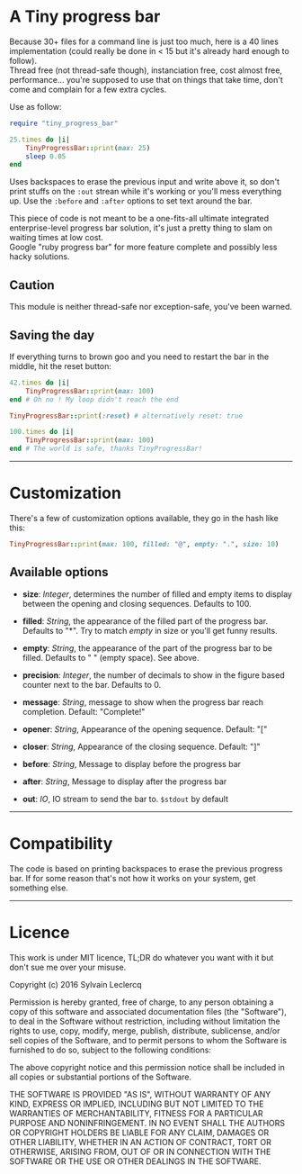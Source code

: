 A Tiny progress bar
===

Because 30+ files for a command line is just too much, here is a 40 lines implementation (could really be done in < 15 but it's already hard enough to follow). <br/>
Thread free (not thread-safe though), instanciation free, cost almost free, performance... you're supposed to use that on things that take time, don't come and complain for a few extra cycles. 

Use as follow:
```ruby
require "tiny_progress_bar"

25.times do |i|
	TinyProgressBar::print(max: 25)
	sleep 0.05
end
```

Uses backspaces to erase the previous input and write above it, so don't print stuffs on the `:out` strean while it's working or you'll mess everything up. Use the `:before` and `:after` options to set text around the bar.

This piece of code is not meant to be a one-fits-all ultimate integrated enterprise-level progress bar solution, it's just a pretty thing to slam on waiting times at low cost.<br/>
Google "ruby progress bar" for more feature complete and possibly less hacky solutions. 

Caution
---
This module is neither thread-safe nor exception-safe, you've been warned.

Saving the day
---
If everything turns to brown goo and you need to restart the bar in the middle, hit the reset button: 
```ruby
42.times do |i|
	TinyProgressBar::print(max: 100) 
end # Oh no ! My loop didn't reach the end

TinyProgressBar::print(:reset) # alternatively reset: true

100.times do |i|
	TinyProgressBar::print(max: 100) 
end # The world is safe, thanks TinyProgressBar!
```
______

Customization
===
There's a few of customization options available, they go in the hash like this:
```ruby
TinyProgressBar::print(max: 100, filled: "@", empty: ".", size: 10)
```

Available options
---
* **size**:			_Integer_, determines the number of filled and empty items to display between the opening and closing sequences. Defaults to 100.

* **filled**:		_String_, the appearance of the filled part of the progress bar. Defaults to "\*". Try to match _empty_ in size or you'll get funny results. 

* **empty**:		_String_, the appearance of the part of the progress bar to be filled. Defaults to " " (empty space). See above. 

* **precision**:	_Integer_, the number of decimals to show in the figure based counter next to the bar. Defaults to 0. 

* **message**:		_String_, message to show when the progress bar reach completion. Default: "Complete!"

* **opener**:		_String_, Appearance of the opening sequence. Default: "["

* **closer**:		_String_, Appearance of the closing sequence. Default: "]"

* **before**:		_String_, Message to display before the progress bar

* **after**:		_String_, Message to display after the progress bar

* **out**:			_IO_, IO stream to send the bar to. `$stdout` by default
   
   
______


Compatibility
===
The code is based on printing backspaces to erase the previous progress bar. If for some reason that's not how it works on your system, get something else.


______


Licence
===
This work is under MIT licence, TL;DR do whatever you want with it but don't sue me over your misuse.

Copyright (c) 2016 Sylvain Leclercq

Permission is hereby granted, free of charge, to any person obtaining a copy of this software and associated documentation files (the "Software"), to deal in the Software without restriction, including without limitation the rights to use, copy, modify, merge, publish, distribute, sublicense, and/or sell copies of the Software, and to permit persons to whom the Software is furnished to do so, subject to the following conditions:

The above copyright notice and this permission notice shall be included in all copies or substantial portions of the Software.

THE SOFTWARE IS PROVIDED "AS IS", WITHOUT WARRANTY OF ANY KIND, EXPRESS OR IMPLIED, INCLUDING BUT NOT LIMITED TO THE WARRANTIES OF MERCHANTABILITY, FITNESS FOR A PARTICULAR PURPOSE AND NONINFRINGEMENT. IN NO EVENT SHALL THE AUTHORS OR COPYRIGHT HOLDERS BE LIABLE FOR ANY CLAIM, DAMAGES OR OTHER LIABILITY, WHETHER IN AN ACTION OF CONTRACT, TORT OR OTHERWISE, ARISING FROM, OUT OF OR IN CONNECTION WITH THE SOFTWARE OR THE USE OR OTHER DEALINGS IN THE SOFTWARE.
